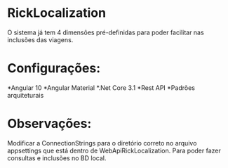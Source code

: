 # RickLocalization
O sistema já tem 4 dimensões pré-definidas para poder facilitar nas inclusões das viagens.

# Configurações:
*Angular 10
*Angular Material
*.Net Core 3.1
*Rest API
*Padrões arquiteturais

# Observações:
Modificar a ConnectionStrings para o diretório correto no arquivo appsettings que está dentro de WebApiRickLocalization. Para poder fazer consultas e inclusões no BD local.

